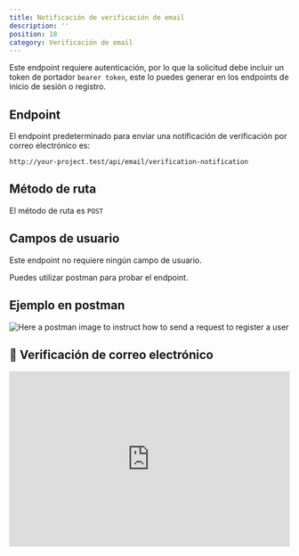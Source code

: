 ```yaml
---
title: Notificación de verificación de email
description: ''
position: 18
category: Verificación de email
---
```


<alert type="warning">

Este endpoint requiere autenticación, por lo que la solicitud debe incluir un token de portador `bearer token`, este lo puedes generar en los endpoints de inicio de sesión o registro.

</alert>

## Endpoint

El endpoint predeterminado para enviar una notificación de verificación por correo electrónico es:

```
http://your-project.test/api/email/verification-notification
```

## Método de ruta

El método de ruta es `POST`

## Campos de usuario

Este endpoint no requiere ningún campo de usuario.

Puedes utilizar postman para probar el endpoint.

## Ejemplo en postman

![Here a postman image to instruct how to send a request to register a user](/images/postman-email-verification-notification-screenshot.png)

## 🍿 Verificación de correo electrónico

<iframe style="width: 100%" height="315" src="https://www.youtube.com/embed/yrKTAUezkkQ" frameborder="0" allow="accelerometer; autoplay; clipboard-write; encrypted-media; gyroscope; picture-in-picture" allowfullscreen></iframe>